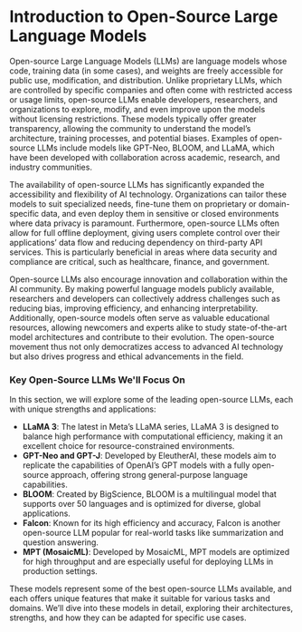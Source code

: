 # Introduction to Open-Source Large Language Models
Open-source Large Language Models (LLMs) are language models whose code, training data (in some cases), and weights are freely accessible for public use, modification, and distribution. Unlike proprietary LLMs, which are controlled by specific companies and often come with restricted access or usage limits, open-source LLMs enable developers, researchers, and organizations to explore, modify, and even improve upon the models without licensing restrictions. These models typically offer greater transparency, allowing the community to understand the model’s architecture, training processes, and potential biases. Examples of open-source LLMs include models like GPT-Neo, BLOOM, and LLaMA, which have been developed with collaboration across academic, research, and industry communities.

The availability of open-source LLMs has significantly expanded the accessibility and flexibility of AI technology. Organizations can tailor these models to suit specialized needs, fine-tune them on proprietary or domain-specific data, and even deploy them in sensitive or closed environments where data privacy is paramount. Furthermore, open-source LLMs often allow for full offline deployment, giving users complete control over their applications’ data flow and reducing dependency on third-party API services. This is particularly beneficial in areas where data security and compliance are critical, such as healthcare, finance, and government.

Open-source LLMs also encourage innovation and collaboration within the AI community. By making powerful language models publicly available, researchers and developers can collectively address challenges such as reducing bias, improving efficiency, and enhancing interpretability. Additionally, open-source models often serve as valuable educational resources, allowing newcomers and experts alike to study state-of-the-art model architectures and contribute to their evolution. The open-source movement thus not only democratizes access to advanced AI technology but also drives progress and ethical advancements in the field.

### Key Open-Source LLMs We'll Focus On

In this section, we will explore some of the leading open-source LLMs, each with unique strengths and applications:

- **LLaMA 3**: The latest in Meta’s LLaMA series, LLaMA 3 is designed to balance high performance with computational efficiency, making it an excellent choice for resource-constrained environments.
- **GPT-Neo and GPT-J**: Developed by EleutherAI, these models aim to replicate the capabilities of OpenAI’s GPT models with a fully open-source approach, offering strong general-purpose language capabilities.
- **BLOOM**: Created by BigScience, BLOOM is a multilingual model that supports over 50 languages and is optimized for diverse, global applications.
- **Falcon**: Known for its high efficiency and accuracy, Falcon is another open-source LLM popular for real-world tasks like summarization and question answering.
- **MPT (MosaicML)**: Developed by MosaicML, MPT models are optimized for high throughput and are especially useful for deploying LLMs in production settings.

These models represent some of the best open-source LLMs available, and each offers unique features that make it suitable for various tasks and domains. We’ll dive into these models in detail, exploring their architectures, strengths, and how they can be adapted for specific use cases.
